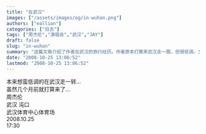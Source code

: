 ```yaml
---
title: "在武汉"
images: ["/assets/images/og/in-wuhan.png"]
authors: ["eallion"]
categories: ["日志"]
tags: ["周杰伦","演唱会","武汉","JAY"]
draft: false
slug: "in-wuhan"
summary: "这篇文章介绍了作者在武汉的旅行经历。作者原本打算来武汉走一圈，但很低调。文章提到了周杰伦在武汉演唱会的时间和地点，在沌口和武汉体育中心体育场举行，日期是2008年10月25日，演唱会的时间是17:30。"
date: "2008-10-25 13:06:52"
lastmod: "2008-10-25 13:06:52"
---
```


本来想蛮低调的在武汉走一转...  
虽然几个月前就打算来了...  
周杰伦  
武汉 沌口  
武汉体育中心体育场  
2008.10.25  
17:30  
